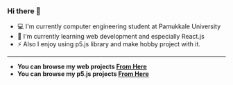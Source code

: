 ### Hi there 👋



- 💻 I'm currently computer engineering student at Pamukkale University
- 🌱 I'm currently learning web development and especially React.js
- ⚡ Also I enjoy using p5.js library and make hobby project with it.

------------


- **You can browse my web projects  [From Here](https://brkunver.github.io/web-projects/)** 
- **You can browse my p5.js projects  [From Here](https://brkunver.github.io/p5.js-projects/)** 
